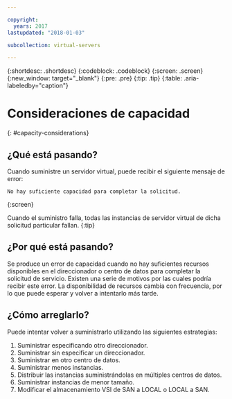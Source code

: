 ```yaml
---

copyright:
  years: 2017
lastupdated: "2018-01-03"

subcollection: virtual-servers

---
```


{:shortdesc: .shortdesc}
{:codeblock: .codeblock}
{:screen: .screen}
{:new_window: target="_blank"}
{:pre: .pre}
{:tip: .tip}
{:table: .aria-labeledby="caption"}


# Consideraciones de capacidad
{: #capacity-considerations}

## ¿Qué está pasando?

Cuando suministre un servidor virtual, puede recibir el siguiente mensaje de error:

```
No hay suficiente capacidad para completar la solicitud.
```
{:screen}

Cuando el suministro falla, todas las instancias de servidor virtual de dicha solicitud particular fallan.
{:tip}

## ¿Por qué está pasando?

Se produce un error de capacidad cuando no hay suficientes recursos disponibles en el direccionador o centro de datos para completar la solicitud de servicio. Existen una serie de motivos por las cuales podría recibir este error. La disponibilidad de recursos cambia con frecuencia, por lo que puede esperar y volver a intentarlo más tarde.

## ¿Cómo arreglarlo?

Puede intentar volver a suministrarlo utilizando las siguientes estrategias:

1. Suministrar especificando otro direccionador.  
2. Suministrar sin especificar un direccionador.
3. Suministrar en otro centro de datos.
4. Suministrar menos instancias.
5. Distribuir las instancias suministrándolas en múltiples centros de datos.
6. Suministrar instancias de menor tamaño.
7. Modificar el almacenamiento VSI de SAN a LOCAL o LOCAL a SAN.
